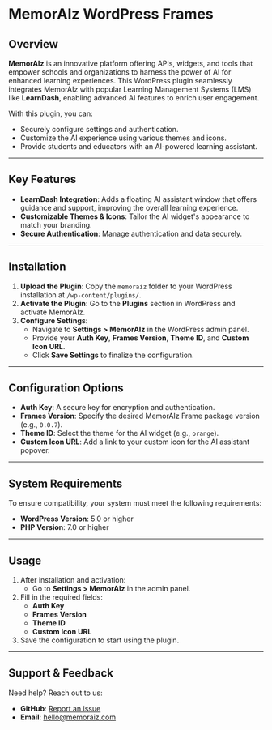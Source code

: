 # MemorAIz WordPress Frames

## Overview

**MemorAIz** is an innovative platform offering APIs, widgets, and tools that empower schools and organizations to harness the power of AI for enhanced learning experiences. This WordPress plugin seamlessly integrates MemorAIz with popular Learning Management Systems (LMS) like **LearnDash**, enabling advanced AI features to enrich user engagement.

With this plugin, you can:

- Securely configure settings and authentication.
- Customize the AI experience using various themes and icons.
- Provide students and educators with an AI-powered learning assistant.

---

## Key Features

- **LearnDash Integration**: Adds a floating AI assistant window that offers guidance and support, improving the overall learning experience.
- **Customizable Themes & Icons**: Tailor the AI widget's appearance to match your branding.
- **Secure Authentication**: Manage authentication and data securely.

---

## Installation

1. **Upload the Plugin**: Copy the `memoraiz` folder to your WordPress installation at `/wp-content/plugins/`.
2. **Activate the Plugin**: Go to the **Plugins** section in WordPress and activate MemorAIz.
3. **Configure Settings**:
   - Navigate to **Settings > MemorAIz** in the WordPress admin panel.
   - Provide your **Auth Key**, **Frames Version**, **Theme ID**, and **Custom Icon URL**.
   - Click **Save Settings** to finalize the configuration.

---

## Configuration Options

- **Auth Key**: A secure key for encryption and authentication.
- **Frames Version**: Specify the desired MemorAIz Frame package version (e.g., `0.0.7`).
- **Theme ID**: Select the theme for the AI widget (e.g., `orange`).
- **Custom Icon URL**: Add a link to your custom icon for the AI assistant popover.

---

## System Requirements

To ensure compatibility, your system must meet the following requirements:

- **WordPress Version**: 5.0 or higher
- **PHP Version**: 7.0 or higher

---

## Usage

1. After installation and activation:
   - Go to **Settings > MemorAIz** in the admin panel.
2. Fill in the required fields:
   - **Auth Key**
   - **Frames Version**
   - **Theme ID**
   - **Custom Icon URL**
3. Save the configuration to start using the plugin.

---

## Support & Feedback

Need help? Reach out to us:

- **GitHub**: [Report an issue](https://github.com/memoraiz-ai/wordpress)
- **Email**: [hello@memoraiz.com](mailto:hello@memoraiz.com)
